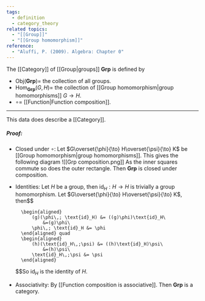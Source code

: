 ```yaml
---
tags:
  - definition
  - category_theory
related topics:
  - "[[Group]]"
  - "[[Group homomorphism]]"
reference:
  - "Aluffi, P. (2009). Algebra: Chapter 0"
---
```

The [[Category]] of [[Group|groups]] $\mathbf{Grp}$ is defined by
- $\text{Obj}(\mathbf{Grp})=$ the collection of all groups.
- $\text{Hom}_\mathbf{Grp}(G,H)=$ the collection of [[Group homomorphism|group homomorphisms]] $G\to H$.
- $\circ=$ [[Function|Function composition]].
---
This data does describe a [[Category]].
##### Proof:
- Closed under $\circ$:
	Let $G\overset{\phi}{\to} H\overset{\psi}{\to} K$ be [[Group homomorphism|group homomorphisms]]. This gives the following diagram
	![[Grp composition.png]]
	As the inner squares commute so does the outer rectangle. Then $\mathbf{Grp}$ is closed under composition.
- Identities:
	Let $H$ be a group, then $\text{id}_H: H \to H$ is trivially a group homomorphism. Let $G\overset{\phi}{\to} H\overset{\psi}{\to} K$, then$$
	
		\begin{aligned}
			(g)(\phi\,; \text{id}_H) &= ((g)\phi)\text{id}_H\
				&=(g)\phi\
			\phi\,; \text{id}_H &= \phi
		\end{aligned} quad
		\begin{aligned}
			(h)(\text{id}_H\,;\psi) &= ((h)\text{id}_H)\psi\
				&=(h)\psi\
			\text{id}_H\,;\psi &= \psi
		\end{aligned}
	
	$$So $\text{id}_H$ is the identity of $H$.
- Associativity:
	By [[Function composition is associative]].
Then $\mathbf{Grp}$ is a category.